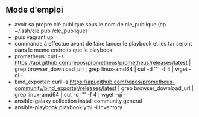 ## Mode d'emploi

  * avoir sa propre clé publique sous le nom de cle_publique (cp ~/.ssh/cle.pub /cle_publique)
  * puis vagrant up 
  * commande à effectue avant de faire lancer le playbook et les tar seront dans le meme endroits que le playbook:
  * prometheus:
curl -s https://api.github.com/repos/prometheus/prometheus/releases/latest | grep browser_download_url | grep linux-amd64 | cut -d '"' -f 4  | wget -qi -
 * bind_exporter: curl -s https://api.github.com/repos/prometheus-community/bind_exporter/releases/latest | grep browser_download_url | grep linux-amd64 |  cut -d '"' -f 4 | wget -qi -
  * ansible-galaxy collection install community.general
  * ansible-playbook playbook.yml -i inventory
